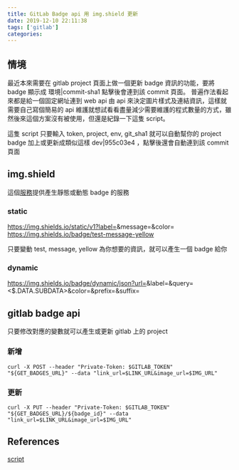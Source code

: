 ```yaml
---
title: GitLab Badge api 用 img.shield 更新
date: 2019-12-10 22:11:38
tags: ['gitlab']
categories:
---
```


## 情境

最近本來需要在 gitlab project 頁面上做一個更新 badge 資訊的功能，要將 badge 顯示成 環境|commit-sha1 點擊後會連到該 commit 頁面。
普遍作法看起來都是給一個固定網址連到 web api 由 api 來決定圖片樣式及連結資訊，這樣就需要自己寫個簡易的 api 維護就想試看看盡量減少需要維護的程式數量的方式，雖然後來這個方案沒有被使用，但還是紀錄一下這隻 script。

這隻 script 只要輸入 token, project, env, git_sha1 就可以自動幫你的 project badge 加上或更新成類似這樣 dev|955c03e4 ，點擊後還會自動連到該 commit 頁面

## img.shield

這個[服務](https://shields.io/)提供產生靜態或動態 badge 的服務

### static

https://img.shields.io/static/v1?label=<LABEL>&message=<MESSAGE>&color=<COLOR>
https://img.shields.io/badge/test-message-yellow

只要變動 test, message, yellow 為你想要的資訊，就可以產生一個 badge 給你

### dynamic

https://img.shields.io/badge/dynamic/json?url=<URL>&label=<LABEL>&query=<$.DATA.SUBDATA>&color=<COLOR>&prefix=<PREFIX>&suffix=<SUFFIX>

## gitlab badge api

只要修改對應的變數就可以產生或更新 gitlab 上的 project

### 新增

`curl -X POST --header "Private-Token: $GITLAB_TOKEN" "${GET_BADGES_URL}" --data "link_url=$LINK_URL&image_url=$IMG_URL"`

### 更新

`curl -X PUT --header "Private-Token: $GITLAB_TOKEN" "${GET_BADGES_URL}/${badge_id}" --data "link_url=$LINK_URL&image_url=$IMG_URL"`

## References

[script](https://gist.github.com/GhostTW/0763d0f6ef05ab4ce7931fdf43fc586f)
